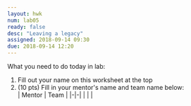 ```yaml
---
layout: hwk
num: lab05
ready: false
desc: "Leaving a legacy"
assigned: 2018-09-14 09:30
due: 2018-09-14 12:20
---
```


What you need to do today in lab:

<ol>
<li> Fill out your name on this worksheet at the top</li>
<li> (10 pts) Fill in your mentor's name and team name below:

<style>
div.fill-in-table table {
  border:1px solid black;
  width: 90%;
  text-align:center;
}
</style>

<div class="fill-in-table">
| Mentor | Team |
|-|-|
| | |

</div>
</li>

</ol>

